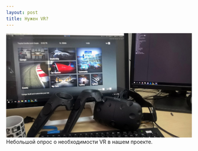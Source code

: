 ```yaml
---
layout: post
title: Нужен VR?
---
```


<img src="/images/news/2016-11-14/jY_N-c1V3V0.jpg">
Небольшой опрос о необходимости VR в нашем проекте.
<div id="vk_poll"></div>
<script type="text/javascript">
VK.Widgets.Poll("vk_poll", {width: 300}, "244606243_8b891fc63d4ef2e2d1");
</script>